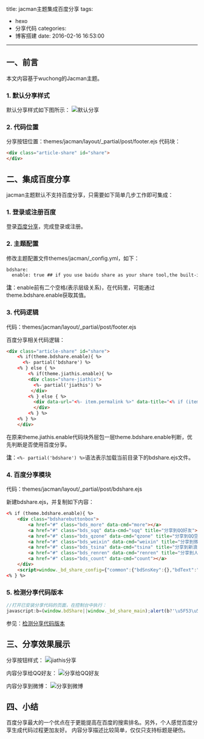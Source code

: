 title: jacman主题集成百度分享
tags:
  - hexo
  - 分享代码
categories:
  - 博客搭建
date: 2016-02-16 16:53:00
---

## 一、前言
本文内容基于wuchong的Jacman主题。

### 1. 默认分享样式
默认分享样式如下图所示：
![默认分享](http://7xkl4i.com1.z0.glb.clouddn.com/hexo-jacman-default-share.png)

### 2. 代码位置
分享按钮位置：themes/jacman/layout/_partial/post/footer.ejs
代码块：
``` html
<div class="article-share" id="share">
</div>
```


## 二、集成百度分享
jacman主题默认不支持百度分享，只需要如下简单几步工作即可集成：

### 1. 登录或注册百度
登录[百度分享](http://share.baidu.com/)，完成登录或注册。

### 2. 主题配置
修改主题配置文件themes/jacman/_config.yml，如下：

``` txt
bdshare:
  enable: true ## if you use baidu share as your share tool,the built-in share tool won't be display.
```

**注**：enable前有二个空格(表示层级关系)，在代码里，可能通过theme.bdshare.enable获取其值。

### 3. 代码逻辑
代码：themes/jacman/layout/_partial/post/footer.ejs

百度分享相关代码逻辑：
``` html
<div class="article-share" id="share">
    <% if(theme.bdshare.enable){ %>
      <%- partial('bdshare') %>
    <% } else { %>
        <% if(theme.jiathis.enable){ %>
        <div class="share-jiathis">
          <%- partial('jiathis') %>
         </div>
        <% } else { %>
          <div data-url="<%- item.permalink %>" data-title="<% if (item.title){ %><%= item.title %> | <% } %><%= config.title %>" data-tsina="<%= theme.author.tsina %>" class="share clearfix">
          </div>
        <% } %>
    <% } %>
    </div>
```

在原来theme.jiathis.enable代码块外层包一层theme.bdshare.enable判断，优先判断是否使用百度分享。

**注**：`<%- partial('bdshare') %>`语法表示加载当前目录下的bdshare.ejs文件。

### 4. 百度分享模块
代码：themes/jacman/layout/_partial/post/bdshare.ejs

新建bdshare.ejs，并复制如下内容：
``` html
<% if (theme.bdshare.enable){ %>
    <div class="bdsharebuttonbox">
        <a href="#" class="bds_more" data-cmd="more"></a>
        <a href="#" class="bds_sqq" data-cmd="sqq" title="分享到QQ好友"></a>
        <a href="#" class="bds_qzone" data-cmd="qzone" title="分享到QQ空间"></a>
        <a href="#" class="bds_weixin" data-cmd="weixin" title="分享到微信"></a>
        <a href="#" class="bds_tsina" data-cmd="tsina" title="分享到新浪微博"></a>
        <a href="#" class="bds_renren" data-cmd="renren" title="分享到人人网"></a>
        <a href="#" class="bds_count" data-cmd="count"></a>
    </div>
    <script>window._bd_share_config={"common":{"bdSnsKey":{},"bdText":"","bdMini":"1","bdMiniList":false,"bdPic":"","bdStyle":"0","bdSize":"24"},"share":{}};with(document)0[(getElementsByTagName('head')[0]||body).appendChild(createElement('script')).src='http://bdimg.share.baidu.com/static/api/js/share.js?v=89860593.js?cdnversion='+~(-new Date()/36e5)];</script>
<% } %>
```

### 5. 检测分享代码版本
``` javascript
//打开已安装分享代码的页面，在控制台中执行：
javascript:b=(window.bdShare||window._bd_share_main);alert(b?'\u5F53\u524D\u9875\u9762\u7684\u5206\u4EAB\u4EE3\u7801\u7248\u672C\u4E3A\uFF1A'+(b.version||'1.0'):'\u5F53\u524D\u9875\u9762\u6CA1\u6709\u5B89\u88C5\u5206\u4EAB\u4EE3\u7801\u3002')
```

参见：[检测分享代码版本](http://share.baidu.com/code/advance#tools)


## 三、分享效果展示
分享按钮样式：
![jiathis分享](http://7xkl4i.com1.z0.glb.clouddn.com/hexo-jacman-bdshare-share.png)

内容分享给QQ好友：
![分享给QQ好友](http://7xkl4i.com1.z0.glb.clouddn.com/hexo-jacman-bdshare-share-qq.png)

内容分享到微博：
![分享到微博](http://7xkl4i.com1.z0.glb.clouddn.com/hexo-jacman-bdshare-share-weibo.png)


## 四、小结
百度分享最大的一个优点在于更能提高在百度的搜索排名。另外，个人感觉百度分享生成代码过程更加友好。
内容分享描述比较简单，仅仅只支持标题是硬伤。
